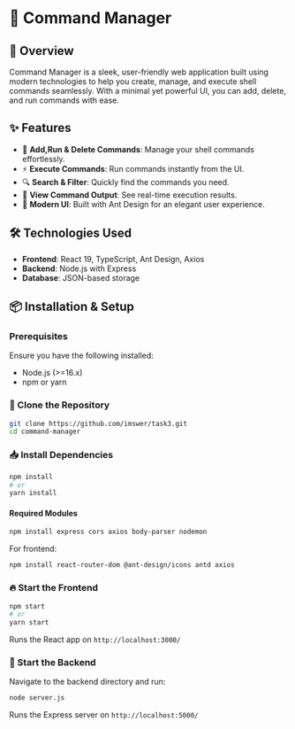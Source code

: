 # 🚀 Command Manager

## 🌟 Overview
Command Manager is a sleek, user-friendly web application built using modern technologies to help you create, manage, and execute shell commands seamlessly. With a minimal yet powerful UI, you can add, delete, and run commands with ease.

## ✨ Features
- 📌 **Add,Run & Delete Commands**: Manage your shell commands effortlessly.
- ⚡ **Execute Commands**: Run commands instantly from the UI.
- 🔍 **Search & Filter**: Quickly find the commands you need.
- 📜 **View Command Output**: See real-time execution results.
- 🎨 **Modern UI**: Built with Ant Design for an elegant user experience.

## 🛠 Technologies Used
- **Frontend**: React 19, TypeScript, Ant Design, Axios
- **Backend**: Node.js with Express
- **Database**: JSON-based storage

## 📦 Installation & Setup

### Prerequisites
Ensure you have the following installed:
- Node.js (>=16.x)
- npm or yarn

### 🚀 Clone the Repository
```sh
git clone https://github.com/imswer/task3.git
cd command-manager
```

### 📥 Install Dependencies
```sh
npm install
# or
yarn install
```
#### Required Modules
```sh
npm install express cors axios body-parser nodemon
```
For frontend:
```sh
npm install react-router-dom @ant-design/icons antd axios
```

### 🔥 Start the Frontend
```sh
npm start
# or
yarn start
```
Runs the React app on `http://localhost:3000/`

### 🚀 Start the Backend
Navigate to the backend directory and run:
```sh
node server.js
```
Runs the Express server on `http://localhost:5000/`



